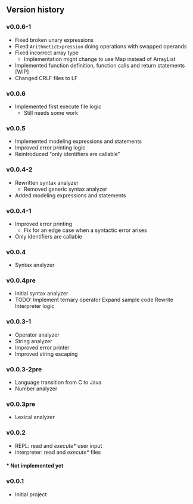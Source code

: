## Version history

### v0.0.6-1
- Fixed broken unary expressions
- Fixed `ArithmeticExpression` doing operations with swapped operands
- Fixed incorrect array type
    - Implementation might change to use Map instead of ArrayList
- Implemented function definition, function calls and return statements [WIP]
- Changed CRLF files to LF

### v0.0.6
- Implemented first execute file logic
  - Still needs some work

### v0.0.5
- Implemented modeling expressions and statements
- Improved error printing logic
- Reintroduced "only identifiers are callable"

### v0.0.4-2
- Rewritten syntax analyzer
    - Removed generic syntax analyzer
- Added modeling expressions and statements

### v0.0.4-1
- Improved error printing
    - Fix for an edge case when a syntactic error arises
- Only identifiers are callable

### v0.0.4
- Syntax analyzer

### v0.0.4pre
- Initial syntax analyzer
- TODO: Implement ternary operator
        Expand sample code
        Rewrite Interpreter logic

### v0.0.3-1
- Operator analyzer
- String analyzer
- Improved error printer
- Improved string escaping

### v0.0.3-2pre
- Language transition from C to Java
- Number analyzer

### v0.0.3pre
- Lexical analyzer

### v0.0.2
- REPL: read and _execute*_ user input
- interpreter: read and _execute*_ files

#### * Not implemented yet

### v0.0.1
- Initial project
